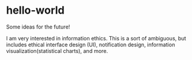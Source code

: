 # hello-world
Some ideas for the future!

I am very interested in information ethics. This is a sort of ambiguous, but includes ethical interface design (UI), notification design, information visualization(statistical charts), and more.
